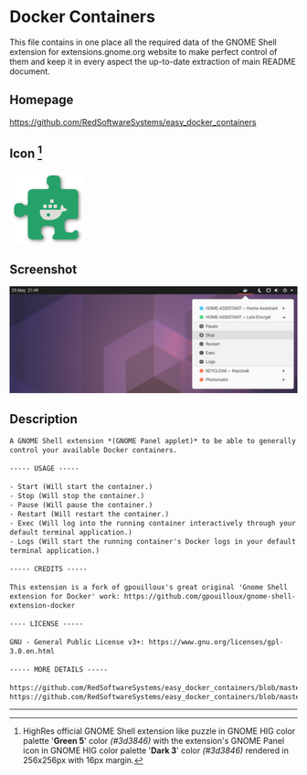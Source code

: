 # Docker Containers

This file contains in one place all the required data of the GNOME Shell extension for extensions.gnome.org website to make perfect control of them and keep it in every aspect the up-to-date extraction of main README document.

## Homepage

https://github.com/RedSoftwareSystems/easy_docker_containers

## Icon [^1]

<img src="./resources/extensions.gnome.org.png" alt="Screenshot" style="zoom:50%;" />

## Screenshot

![screenshot](./resources/screenshot.png)

## Description

```A GNOME Shell extension (GNOME Panel applet) to be able to generally control your available Docker containers.
A GNOME Shell extension *(GNOME Panel applet)* to be able to generally control your available Docker containers.

----- USAGE -----

- Start (Will start the container.)
- Stop (Will stop the container.)
- Pause (Will pause the container.)
- Restart (Will restart the container.)
- Exec (Will log into the running container interactively through your default terminal application.)
- Logs (Will start the running container's Docker logs in your default terminal application.)

----- CREDITS -----

This extension is a fork of gpouilloux's great original 'Gnome Shell extension for Docker' work: https://github.com/gpouilloux/gnome-shell-extension-docker

---- LICENSE -----

GNU - General Public License v3+: https://www.gnu.org/licenses/gpl-3.0.en.html

----- MORE DETAILS -----

https://github.com/RedSoftwareSystems/easy_docker_containers/blob/master/README.md
https://github.com/RedSoftwareSystems/easy_docker_containers/blob/master/CHANGELOG.md
```

---

[^1]: HighRes official GNOME Shell extension like puzzle in GNOME HIG color palette '**Green 5**' color *(#3d3846)* with the extension's GNOME Panel icon in GNOME HIG color palette '**Dark 3**' color *(#3d3846)* rendered in 256x256px with 16px margin.